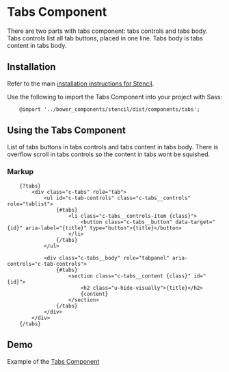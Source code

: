 # Tabs Component

There are two parts with tabs component: tabs controls and tabs body.
Tabs controls list all tab buttons, placed in one line. Tabs body is tabs
content in tabs body.


## Installation

Refer to the main [installation instructions for Stencil](https://github.com/mobify/stencil#installation).

Use the following to import the Tabs Component into your project with Sass:

```
    @import '../bower_components/stencil/dist/components/tabs';
```


## Using the Tabs Component

List of tabs buttons in tabs controls and tabs content in tabs body. There is overflow
scroll in tabs controls so the content in tabs wont be squished.


### Markup

```
    {?tabs}
        <div class="c-tabs" role="tab">
            <ul id="c-tab-controls" class="c-tabs__controls" role="tablist">
                {#tabs}
                    <li class="c-tabs__controls-item {class}">
                        <button class="c-tabs__button" data-target="{id}" aria-label="{title}" type="button">{title}</button>
                    </li>
                {/tabs}
            </ul>

            <div class="c-tabs__body" role="tabpanel" aria-controls="c-tab-controls">
                {#tabs}
                    <section class="c-tabs__content {class}" id="{id}">
                        <h2 class="u-hide-visually">{title}</h2>
                        {content}
                    </section>
                {/tabs}
            </div>
        </div>
    {/tabs}
```


## Demo

Example of the [Tabs Component](https://mobify.github.io/stencil/visual/components/tabs/index.html)
